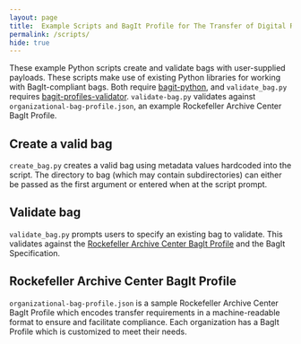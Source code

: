 ```yaml
---
layout: page
title:  Example Scripts and BagIt Profile for The Transfer of Digital Records
permalink: /scripts/
hide: true
---
```

These example Python scripts create and validate bags with user-supplied payloads. These scripts make use of existing Python libraries for working with BagIt-compliant bags. Both require [bagit-python](https://github.com/LibraryOfCongress/bagit-python), and `validate_bag.py` requires [bagit-profiles-validator](https://github.com/ruebot/bagit-profiles-validator). `validate-bag.py` validates against `organizational-bag-profile.json`, an example Rockefeller Archive Center BagIt Profile.

## Create a valid bag
`create_bag.py` creates a valid bag using metadata values hardcoded into the script. The directory to bag (which may contain subdirectories) can either be passed as the first argument or entered when at the script prompt.

<script src="https://gist.github.com/HaSistrunk/39e4696eb3f1f5d0e983aed4f1403619.js"></script>

## Validate bag
`validate_bag.py` prompts users to specify an existing bag to validate. This validates against the [Rockefeller Archive Center BagIt Profile](#rockefeller-archive-center-bagit-profile) and the BagIt Specification.

<script src="https://gist.github.com/HaSistrunk/998a69e41924690554d0c6ae22a8fd9b.js"></script>

## Rockefeller Archive Center BagIt Profile

`organizational-bag-profile.json` is a sample Rockefeller Archive Center BagIt Profile which encodes transfer requirements in a machine-readable format to ensure and facilitate compliance. Each organization has a BagIt Profile which is customized to meet their needs.

<script src="https://gist.github.com/HaSistrunk/65d59e558c436b9d934d98fd8fb0f575.js"></script>
